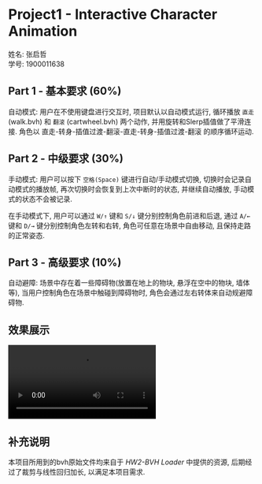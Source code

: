 # Project1 - Interactive Character Animation  

姓名: 张启哲  
学号: 1900011638  

## Part 1 - 基本要求 (60%)  

自动模式: 用户在不使用键盘进行交互时, 项目默认以自动模式运行, 循环播放 `直走` (walk.bvh) 和 `翻滚` (cartwheel.bvh) 两个动作, 并用旋转和Slerp插值做了平滑连接. 角色以 直走-转身-插值过渡-翻滚-直走-转身-插值过渡-翻滚 的顺序循环运动.  

## Part 2 - 中级要求 (30%)  

手动模式: 用户可以按下 `空格(Space)` 键进行自动/手动模式切换, 切换时会记录自动模式的播放帧, 再次切换时会恢复到上次中断时的状态, 并继续自动播放, 手动模式的状态不会被记录.  

在手动模式下, 用户可以通过 `W/↑` 键和 `S/↓` 键分别控制角色前进和后退, 通过 `A/←` 键和 `D/→` 键分别控制角色左转和右转, 角色可任意在场景中自由移动, 且保持走路的正常姿态.  

## Part 3 - 高级要求 (10%)  

自动避障: 场景中存在着一些障碍物(放置在地上的物块, 悬浮在空中的物块, 墙体等), 当用户控制角色在场景中触碰到障碍物时, 角色会通过左右转体来自动规避障碍物.

## 效果展示  

![demo展示](demo/ICA-demo.mp4)

## 补充说明  

本项目所用到的bvh原始文件均来自于 *HW2-BVH Loader* 中提供的资源, 后期经过了裁剪与线性回归加长, 以满足本项目需求.  
